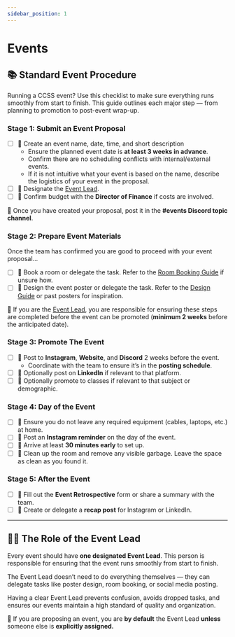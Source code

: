 ```yaml
---
sidebar_position: 1
---
```


# Events

## 📚 Standard Event Procedure

Running a CCSS event? Use this checklist to make sure everything runs smoothly from start to finish. This guide outlines each major step — from planning to promotion to post-event wrap-up.

### Stage 1: Submit an Event Proposal

- [ ] 🎯 Create an event name, date, time, and short description
  - Ensure the planned event date is **at least 3 weeks in advance**.
  - Confirm there are no scheduling conflicts with internal/external events.
  - If it is not intuitive what your event is based on the name, describe the logistics of your event in the proposal.
- [ ] 🎯 Designate the [Event Lead](/docs/initiatives/events/#%EF%B8%8F-the-role-of-the-event-lead).
- [ ] 🎯 Confirm budget with the **Director of Finance** if costs are involved.

📌 Once you have created your proposal, post it in the **#events Discord topic channel**.

### Stage 2: Prepare Event Materials

Once the team has confirmed you are good to proceed with your event proposal...

- [ ] 🎯 Book a room or delegate the task. Refer to the [Room Booking Guide](#) if unsure how.
- [ ] 🎯 Design the event poster or delegate the task. Refer to the [Design Guide](#) or past posters for inspiration.

📌 If you are the [Event Lead](/docs/initiatives/events/#%EF%B8%8F-the-role-of-the-event-lead), you are responsible for ensuring these steps are completed before the event can be promoted (**minimum 2 weeks** before the anticipated date).

### Stage 3: Promote The Event

- [ ] 🎯 Post to **Instagram**, **Website**, and **Discord** 2 weeks before the event.
  - Coordinate with the team to ensure it’s in the **posting schedule**.
- [ ] 🎯 Optionally post on **LinkedIn** if relevant to that platform.
- [ ] 🎯 Optionally promote to classes if relevant to that subject or demographic.

### Stage 4: Day of the Event

- [ ] 🎯 Ensure you do not leave any required equipment (cables, laptops, etc.) at home.
- [ ] 🎯 Post an **Instagram reminder** on the day of the event.
- [ ] 🎯 Arrive at least **30 minutes early** to set up.
- [ ] 🎯 Clean up the room and remove any visible garbage. Leave the space as clean as you found it.

### Stage 5: After the Event

- [ ] 🎯 Fill out the **Event Retrospective** form or share a summary with the team.
- [ ] 🎯 Create or delegate a **recap post** for Instagram or LinkedIn.

---

## 🧑‍✈️ The Role of the Event Lead

Every event should have **one designated Event Lead**. This person is responsible for ensuring that the event runs smoothly from start to finish.

The Event Lead doesn’t need to do everything themselves — they can delegate tasks like poster design, room booking, or social media posting.

Having a clear Event Lead prevents confusion, avoids dropped tasks, and ensures our events maintain a high standard of quality and organization.

📌 If you are proposing an event, you are **by default** the Event Lead **unless** someone else is **explicitly assigned.**
